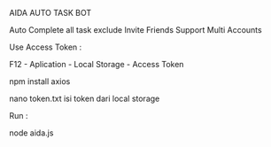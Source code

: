 AIDA AUTO TASK BOT

Auto Complete all task exclude Invite Friends
Support Multi Accounts

Use Access Token :

F12 - Aplication - Local Storage - Access Token

npm install axios

nano token.txt
isi token dari local storage

Run :

node aida.js
